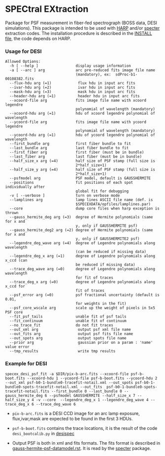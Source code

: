 # SPECtral EXtraction

Package for PSF measurement in fiber-fed spectrograph (BOSS data, DESI simulations).
This package is intended to be used with [HARP](https://github.com/tskisner/HARP) and/or [specter](https://github.com/desihub/specter) extraction codes.
The installation procedure is described in the [INSTALL file](INSTALL.md), the code depends on HARP.


### Usage for DESI 

```
Allowed Options:
  -h [ --help ]                 display usage information
  -a [ --arc ] arg              arc pre-reduced fits image file name 
                                (mandatory), ex:  sdProc-b1-00108382.fits
  --flux-hdu arg (=1)            flux hdu in input arc fits
  --ivar-hdu arg (=2)            ivar hdu in input arc fits
  --mask-hdu arg (=3)            mask hdu in input arc fits
  --header-hdu arg (=1)          header hdu in input arc fits
  --xcoord-file arg             fits image file name with xcoord legendre 
                                polynomial of wavelength (mandatory)
  --xcoord-hdu arg (=1)         hdu of xcoord legendre polynomial of wavelength
  --ycoord-file arg             fits image file name with ycoord legendre 
                                polynomial of wavelength (mandatory)
  --ycoord-hdu arg (=1)         hdu of ycoord legendre polynomial of wavelength
  --first_bundle arg            first fiber bundle to fit
  --last_bundle arg             last fiber bundle to fit
  --first_fiber arg             first fiber (must be in bundle)
  --last_fiber arg              last fiber (must be in bundle)
  --half_size_x arg (=4)        half size of PSF stamp (full size is 
                                2*half_size+1)
  --half_size_y arg (=4)        half size of PSF stamp (full size is 
                                2*half_size+1)
  --psfmodel arg                PSF model, default is GAUSSHERMITE
  --positions                   fit positions of each spot individually after 
                                global fit for debugging
  -v [ --verbose ]              turn on verbose mode
  --lamplines arg               lamp lines ASCII file name (def. is 
                                $SPECEXDATA/opfiles/lamplines.par)
  --core                        dump core files when harp exception is thrown
  --gauss_hermite_deg arg (=3)  degree of Hermite polynomials (same for x and 
                                y, only if GAUSSHERMITE psf)
  --gauss_hermite_deg2 arg (=2) degree of Hermite polynomials (same for x and 
                                y, only if GAUSSHERMITE2 psf)
  --legendre_deg_wave arg (=4)  degree of Legendre polynomials along wavelength
                                (can be reduced if missing data)
  --legendre_deg_x arg (=1)     degree of Legendre polynomials along x_ccd (can
                                be reduced if missing data)
  --trace_deg_wave arg (=0)     degree of Legendre polynomials along wavelength
                                for fit of traces
  --trace_deg_x arg (=0)        degree of Legendre polynomials along x_ccd for 
                                fit of traces
  --psf_error arg (=0)          psf fractional uncertainty (default is 0.01, 
                                for weights in the fit)
  --psf_core_wscale arg         scale up the weight of pixels in 5x5 PSF core
  --fit_psf_tails               unable fit of psf tails
  --fit_continuum               unable fit of continuum
  --no_trace_fit                do not fit traces
  --out_xml arg                  output psf xml file name
  --out_fits arg                 output psf fits file name
  --out_spots arg                output spots file name
  --prior arg                    gaussian prior on a param : 'name' value error
  --tmp_results                  write tmp results
```

### Example for DESI

```
specex_desi_psf_fit -a $DIR/pix-b-arc.fits --xcoord-file psf-b-boot.fits --xcoord-hdu 1 --ycoord-file psf-b-boot.fits --ycoord-hdu 2 --out_xml psf-b0-1-bundle0-tracefit-notail.xml --out_spots psf-b0-1-bundle0-spots-tracefit-notail.xml --out_fits  psf-b0-1-bundle0-spots-tracefit-notail.fits --first_bundle 0 --last_bundle 0 --gauss_hermite_deg 6 --psfmodel GAUSSHERMITE --half_size_x 7 --half_size_y 4 -v --core  --legendre_deg_x 1 --legendre_deg_wave 4 --trace_deg_x 6 --trace_deg_wave 6
```

 * `pix-b-arc.fits` is a DESI CCD image for an arc lamp exposure, flux,ivar,mask are expected to be found in the first 3 HDUs.

 * `psf-b-boot.fits` contains the trace locations, it is the result of the code `desi_bootcalib.py` in [desispec](https://github.com/desihub/desispec)

 * Output PSF is both in xml and fits formats. The fits format is described in [gauss-hermite-psf-datamodel.rst](doc/gauss-hermite-psf-datamodel.rst). It is read by the [specter](https://github.com/desihub/specter) package.







